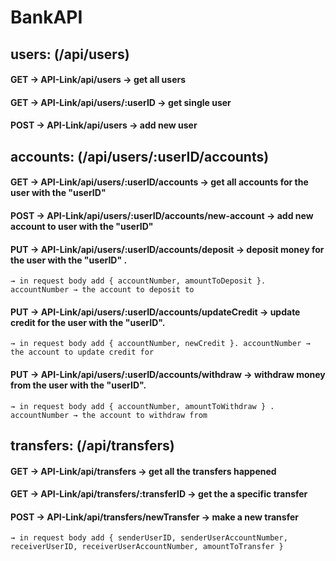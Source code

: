 # BankAPI

## users: (/api/users)

#### GET → API-Link/api/users → get all users

#### GET → API-Link/api/users/:userID → get single user

#### POST → API-Link/api/users → add new user

## accounts: (/api/users/:userID/accounts)

#### GET → API-Link/api/users/:userID/accounts → get all accounts for the user with the "userID"

#### POST → API-Link/api/users/:userID/accounts/new-account → add new account to user with the "userID"

#### PUT → API-Link/api/users/:userID/accounts/deposit → deposit money for the user with the "userID" .
    → in request body add { accountNumber, amountToDeposit }. accountNumber → the account to deposit to

#### PUT → API-Link/api/users/:userID/accounts/updateCredit → update credit for the user with the "userID".
    → in request body add { accountNumber, newCredit }. accountNumber → the account to update credit for

#### PUT → API-Link/api/users/:userID/accounts/withdraw → withdraw money from the user with the "userID".
    → in request body add { accountNumber, amountToWithdraw } . accountNumber → the account to withdraw from

## transfers: (/api/transfers)

#### GET → API-Link/api/transfers → get all the transfers happened

#### GET → API-Link/api/transfers/:transferID → get the a specific transfer

#### POST → API-Link/api/transfers/newTransfer → make a new transfer
    → in request body add { senderUserID, senderUserAccountNumber, receiverUserID, receiverUserAccountNumber, amountToTransfer }